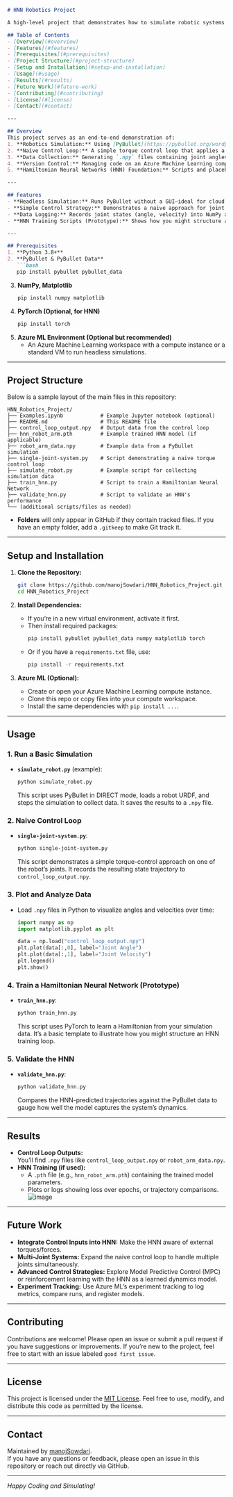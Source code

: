 
```markdown
# HNN Robotics Project

A high-level project that demonstrates how to simulate robotic systems in PyBullet, implement a basic torque control loop, and lay the groundwork for Hamiltonian Neural Network (HNN) training—all running in an Azure Machine Learning environment.

## Table of Contents
- [Overview](#overview)
- [Features](#features)
- [Prerequisites](#prerequisites)
- [Project Structure](#project-structure)
- [Setup and Installation](#setup-and-installation)
- [Usage](#usage)
- [Results](#results)
- [Future Work](#future-work)
- [Contributing](#contributing)
- [License](#license)
- [Contact](#contact)

---

## Overview
This project serves as an end-to-end demonstration of:
1. **Robotics Simulation:** Using [PyBullet](https://pybullet.org/wordpress/) in headless mode (i.e., `p.DIRECT`) to simulate robotic systems such as the KUKA iiwa or R2D2 models.
2. **Naive Control Loop:** A simple torque control loop that applies a range of candidate torques to a chosen joint, driving it toward a desired setpoint.
3. **Data Collection:** Generating `.npy` files containing joint angles and velocities (or states) over time for later analysis or HNN training.
4. **Version Control:** Managing code on an Azure Machine Learning compute instance and pushing to GitHub using Git.
5. **Hamiltonian Neural Networks (HNN) Foundation:** Scripts and placeholders that outline how to train an HNN on collected simulation data (e.g., `train_hnn.py`, `validate_hnn.py`), although advanced integration is left for future work.

---

## Features
- **Headless Simulation:** Runs PyBullet without a GUI—ideal for cloud environments like Azure ML.
- **Simple Control Strategy:** Demonstrates a naive approach for joint control, searching over candidate torques to minimize error from a desired angle.
- **Data Logging:** Records joint states (angle, velocity) into NumPy arrays for easy plotting or training a neural network.
- **HNN Training Scripts (Prototype):** Shows how you might structure a training script to learn Hamiltonian dynamics from simulation data.

---

## Prerequisites
1. **Python 3.8+**  
2. **PyBullet & PyBullet Data**  
   ```bash
   pip install pybullet pybullet_data
   ```
3. **NumPy, Matplotlib**  
   ```bash
   pip install numpy matplotlib
   ```
4. **PyTorch (Optional, for HNN)**  
   ```bash
   pip install torch
   ```
5. **Azure ML Environment (Optional but recommended)**  
   - An Azure Machine Learning workspace with a compute instance or a standard VM to run headless simulations.

---

## Project Structure
Below is a sample layout of the main files in this repository:
```
HNN_Robotics_Project/
├── Examples.ipynb            # Example Jupyter notebook (optional)
├── README.md                 # This README file
├── control_loop_output.npy   # Output data from the control loop
├── hnn_robot_arm.pth         # Example trained HNN model (if applicable)
├── robot_arm_data.npy        # Example data from a PyBullet simulation
├── single-joint-system.py    # Script demonstrating a naive torque control loop
├── simulate_robot.py         # Example script for collecting simulation data
├── train_hnn.py              # Script to train a Hamiltonian Neural Network
├── validate_hnn.py           # Script to validate an HNN's performance
└── (additional scripts/files as needed)
```

- **Folders** will only appear in GitHub if they contain tracked files. If you have an empty folder, add a `.gitkeep` to make Git track it.

---

## Setup and Installation

1. **Clone the Repository:**
   ```bash
   git clone https://github.com/manojSowdari/HNN_Robotics_Project.git
   cd HNN_Robotics_Project
   ```

2. **Install Dependencies:**
   - If you’re in a new virtual environment, activate it first.
   - Then install required packages:
     ```bash
     pip install pybullet pybullet_data numpy matplotlib torch
     ```
   - Or if you have a `requirements.txt` file, use:
     ```bash
     pip install -r requirements.txt
     ```

3. **Azure ML (Optional):**
   - Create or open your Azure Machine Learning compute instance.
   - Clone this repo or copy files into your compute workspace.
   - Install the same dependencies with `pip install ...`.

---

## Usage

### 1. Run a Basic Simulation
- **`simulate_robot.py`** (example):
  ```bash
  python simulate_robot.py
  ```
  This script uses PyBullet in DIRECT mode, loads a robot URDF, and steps the simulation to collect data. It saves the results to a `.npy` file.

### 2. Naive Control Loop
- **`single-joint-system.py`**:
  ```bash
  python single-joint-system.py
  ```
  This script demonstrates a simple torque-control approach on one of the robot’s joints. It records the resulting state trajectory to `control_loop_output.npy`.

### 3. Plot and Analyze Data
- Load `.npy` files in Python to visualize angles and velocities over time:
  ```python
  import numpy as np
  import matplotlib.pyplot as plt

  data = np.load("control_loop_output.npy")
  plt.plot(data[:,0], label="Joint Angle")
  plt.plot(data[:,1], label="Joint Velocity")
  plt.legend()
  plt.show()
  ```

### 4. Train a Hamiltonian Neural Network (Prototype)
- **`train_hnn.py`**:
  ```bash
  python train_hnn.py
  ```
  This script uses PyTorch to learn a Hamiltonian from your simulation data. It’s a basic template to illustrate how you might structure an HNN training loop.

### 5. Validate the HNN
- **`validate_hnn.py`**:
  ```bash
  python validate_hnn.py
  ```
  Compares the HNN-predicted trajectories against the PyBullet data to gauge how well the model captures the system’s dynamics.

---

## Results
- **Control Loop Outputs:**  
  You’ll find `.npy` files like `control_loop_output.npy` or `robot_arm_data.npy`.  
- **HNN Training (if used):**  
  - A `.pth` file (e.g., `hnn_robot_arm.pth`) containing the trained model parameters.
  - Plots or logs showing loss over epochs, or trajectory comparisons.
![image](https://github.com/user-attachments/assets/b479ebc7-ad06-4cd6-93cf-b75b15aae473)


---

## Future Work
- **Integrate Control Inputs into HNN:** Make the HNN aware of external torques/forces.
- **Multi-Joint Systems:** Expand the naive control loop to handle multiple joints simultaneously.
- **Advanced Control Strategies:** Explore Model Predictive Control (MPC) or reinforcement learning with the HNN as a learned dynamics model.
- **Experiment Tracking:** Use Azure ML’s experiment tracking to log metrics, compare runs, and register models.

---

## Contributing
Contributions are welcome! Please open an issue or submit a pull request if you have suggestions or improvements. If you’re new to the project, feel free to start with an issue labeled `good first issue`.

---

## License
This project is licensed under the [MIT License](LICENSE). Feel free to use, modify, and distribute this code as permitted by the license.

---

## Contact
Maintained by [manojSowdari](https://github.com/manojSowdari).  
If you have any questions or feedback, please open an issue in this repository or reach out directly via GitHub.

---

*Happy Coding and Simulating!*
```


